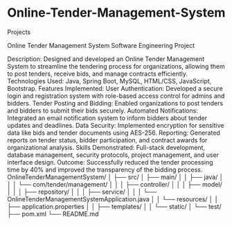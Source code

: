 # Online-Tender-Management-System
Projects

Online Tender Management System
Software Engineering Project

Description: Designed and developed an Online Tender Management System to streamline the tendering process for organizations, allowing them to post tenders, receive bids, and manage contracts efficiently.
Technologies Used: Java, Spring Boot, MySQL, HTML/CSS, JavaScript, Bootstrap.
Features Implemented:
User Authentication: Developed a secure login and registration system with role-based access control for admins and bidders.
Tender Posting and Bidding: Enabled organizations to post tenders and bidders to submit their bids securely.
Automated Notifications: Integrated an email notification system to inform bidders about tender updates and deadlines.
Data Security: Implemented encryption for sensitive data like bids and tender documents using AES-256.
Reporting: Generated reports on tender status, bidder participation, and contract awards for organizational analysis.
Skills Demonstrated: Full-stack development, database management, security protocols, project management, and user interface design.
Outcome: Successfully reduced the tender processing time by 40% and improved the transparency of the bidding process.
OnlineTenderManagementSystem/
│
├── src/
│   ├── main/
│   │   ├── java/
│   │   │   └── com/tender/management/
│   │   │       ├── controller/
│   │   │       ├── model/
│   │   │       ├── repository/
│   │   │       ├── service/
│   │   │       └── OnlineTenderManagementSystemApplication.java
│   │   └── resources/
│   │       ├── application.properties
│   │       ├── templates/
│   │       └── static/
│   └── test/
├── pom.xml
└── README.md

